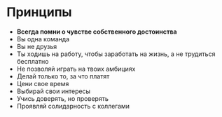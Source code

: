 # Принципы

- **Всегда помни о чувстве собственного достоинства**
- Вы одна команда
- Вы не друзья
- Ты ходишь на работу, чтобы заработать на жизнь, а не трудиться бесплатно
- Не позволяй играть на твоих амбициях
- Делай только то, за что платят
- Цени свое время
- Выбирай свои интересы
- Учись доверять, но проверять
- Проявляй солидарность с коллегами
